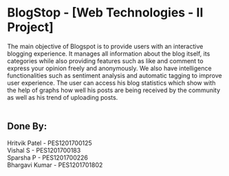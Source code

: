 # BlogStop - [Web Technologies - II Project]
The main objective of Blogspot is to provide users with an interactive blogging
experience. It manages all information about the blog itself, its categories while also
providing features such as like and comment to express your opinion freely and
anonymously. We also have intelligence functionalities such as sentiment analysis
and automatic tagging to improve user experience. The user can access his blog
statistics which show with the help of graphs how well his posts are being received
by the community as well as his trend of uploading posts.
<br/><br/>
## Done By:

Hritvik Patel - PES1201700125
<br/>
Vishal S - PES1201700183
<br/>
Sparsha P - PES1201700226
<br/>
Bhargavi Kumar - PES1201701802
<br/>
